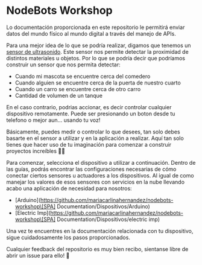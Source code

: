 # NodeBots Workshop

Lo documentación proporcionada en este repositorio le permitirá enviar datos del mundo físico al mundo digital a través del manejo de APIs.

Para una mejor idea de lo que se podría realizar, digamos que tenemos un [sensor de ultrasonido](https://es.wikipedia.org/wiki/Sensor_ultras%C3%B3nico). Este sensor nos permite detectar la proximidad de distintos materiales u objetos. Por lo que se podría decir que podríamos construir un sensor que nos permita detectar:

* Cuando mi mascota se encuentre cerca del comedero
* Cuando alguien se encuentre cerca de la puerta de nuestro cuarto
* Cuando un carro se encuentre cerca de otro carro
* Cantidad de volumen de un tanque

En el caso contrario, podrias accionar, es decir controlar cualquier dispositivo remotamente. Puede ser presionando un boton desde tu telefono o mejor aun... usando tu voz!

Básicamente, puedes medir o controlar lo que desees, tan solo debes  basarte en el sensor a utilizar y en la aplicación a realizar. Aquí tan solo tienes que hacer uso de tu imaginación para comenzar a construir proyectos increíbles 💛🙌

Para comenzar, selecciona el dispositivo a utilizar a continuación. Dentro de las guías, podrás encontrar las configuraciones necesarias de cómo conectar ciertos sensores u actuadores a los dispositivos. Al igual de como manejar los valores de esos sensores con servicios en la nube llevando acabo una aplicación de necesidad para nosotros:

* [Arduino](https://github.com/mariacarlinahernandez/nodebots-workshop\[SPA] Documentation/Dispositivos/Arduino)
* [Electric Imp](https://github.com/mariacarlinahernandez/nodebots-workshop\[SPA] Documentation/Dispositivos/electric imp)

Una vez te encuentres en la documentación relacionada con tu dispositivo, sigue cuidadosamente los pasos proporcionados.

Cualquier feedback del repositorio es muy bien recibo, sientanse libre de abrir un issue para ello!  🤗